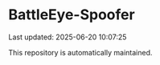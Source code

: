 # BattleEye-Spoofer

Last updated: 2025-06-20 10:07:25

This repository is automatically maintained.
